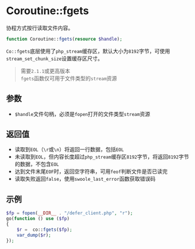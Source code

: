 # Coroutine::fgets

协程方式按行读取文件内容。
```php
function Coroutine::fgets(resource $handle);
```
`Co::fgets`底层使用了`php_stream`缓存区，默认大小为`8192`字节，可使用`stream_set_chunk_size`设置缓存区尺寸。

> 需要`2.1.1`或更高版本  
> `fgets`函数仅可用于文件类型的`stream`资源

参数
----
* `$handle`文件句柄，必须是`fopen`打开的文件类型`stream`资源

返回值
----
* 读取到`EOL`（`\r`或`\n`）将返回一行数据，包括`EOL`
* 未读取到`EOL`，但内容长度超过`php_stream`缓存区`8192`字节，将返回`8192`字节的数据，不包含`EOL`
* 达到文件末尾`EOF`时，返回空字符串，可用`feof`判断文件是否已读完
* 读取失败返回`false`，使用`swoole_last_error`函数获取错误码

示例
---
```php
$fp = fopen(__DIR__ . "/defer_client.php", "r");
go(function () use ($fp)
{
    $r =  co::fgets($fp);
    var_dump($r);
});
```
